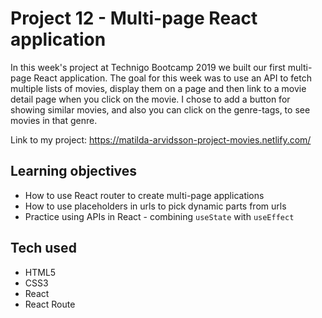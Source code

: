 # Project 12 - Multi-page React application

In this week's project at Technigo Bootcamp 2019 we built our first multi-page React application. The goal for this week was to use an API to fetch multiple lists of movies, display them on a page and then link to a movie detail page when you click on the movie. I chose to add a button for showing similar movies, and also you can click on the genre-tags, to see movies in that genre.

Link to my project: https://matilda-arvidsson-project-movies.netlify.com/

## Learning objectives

- How to use React router to create multi-page applications
- How to use placeholders in urls to pick dynamic parts from urls
- Practice using APIs in React - combining `useState` with `useEffect`

## Tech used
- HTML5
- CSS3
- React
- React Route
